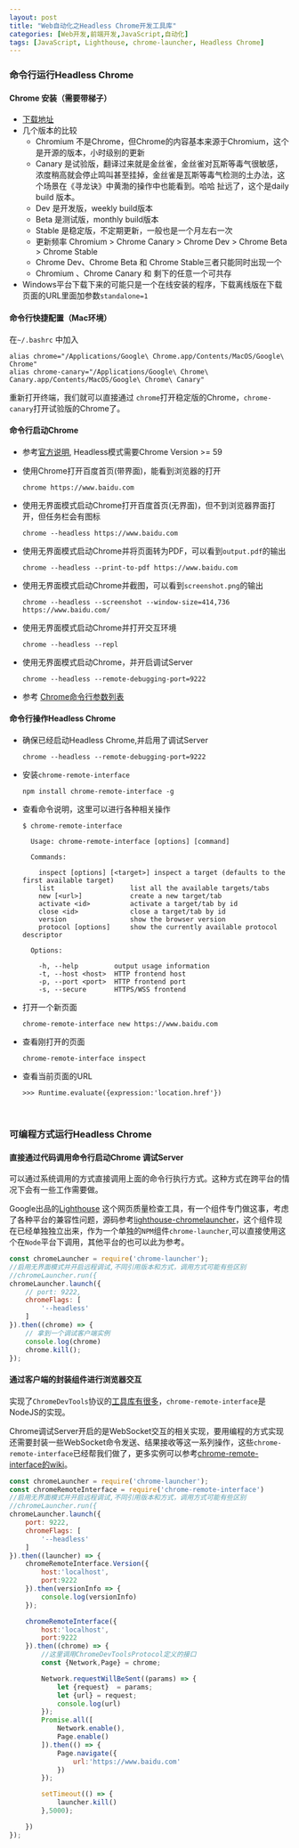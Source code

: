 ```yaml
---
layout: post
title: "Web自动化之Headless Chrome开发工具库"
categories: [Web开发,前端开发,JavaScript,自动化]
tags: [JavaScript, Lighthouse, chrome-launcher, Headless Chrome]
---
```




### 命令行运行Headless Chrome

#### Chrome 安装（需要带梯子）
+ [下载地址](https://www.chromium.org/getting-involved/dev-channel)
+ 几个版本的比较
  + Chromium 不是Chrome，但Chrome的内容基本来源于Chromium，这个是开源的版本，小时级别的更新
  + Canary 是试验版，翻译过来就是金丝雀，金丝雀对瓦斯等毒气很敏感，浓度稍高就会停止鸣叫甚至挂掉，金丝雀是瓦斯等毒气检测的土办法，这个场景在《寻龙诀》中黄渤的操作中也能看到。哈哈 扯远了，这个是daily build 版本。
  + Dev 是开发版，weekly build版本
  + Beta 是测试版，monthly build版本
  + Stable 是稳定版，不定期更新，一般也是一个月左右一次
  + 更新频率 Chromium > Chrome Canary > Chrome Dev > Chrome Beta > Chrome Stable
  + Chrome Dev、Chrome Beta 和 Chrome Stable三者只能同时出现一个
  + Chromium 、Chrome Canary 和 剩下的任意一个可共存 
+ Windows平台下载下来的可能只是一个在线安装的程序，下载离线版在下载页面的URL里面加参数`standalone=1`

#### 命令行快捷配置（Mac环境）

在`~/.bashrc` 中加入

```
alias chrome="/Applications/Google\ Chrome.app/Contents/MacOS/Google\ Chrome"
alias chrome-canary="/Applications/Google\ Chrome\ Canary.app/Contents/MacOS/Google\ Chrome\ Canary"
```

重新打开终端，我们就可以直接通过 `chrome`打开稳定版的Chrome，`chrome-canary`打开试验版的Chrome了。

#### 命令行启动Chrome 

+ 参考[官方说明](http://www.chromium.org/developers/how-tos/run-chromium-with-flags), Headless模式需要Chrome Version >= 59

+ 使用Chrome打开百度首页(带界面)，能看到浏览器的打开

  ```
  chrome https://www.baidu.com
  ```

+ 使用无界面模式启动Chrome打开百度首页(无界面)，但不到浏览器界面打开，但任务栏会有图标

  ```
  chrome --headless https://www.baidu.com   
  ```

+ 使用无界面模式启动Chrome并将页面转为PDF，可以看到`output.pdf`的输出

  ```
  chrome --headless --print-to-pdf https://www.baidu.com
  ```

+ 使用无界面模式启动Chrome并截图，可以看到`screenshot.png`的输出

  ```
  chrome --headless --screenshot --window-size=414,736 https://www.baidu.com/
  ```

+ 使用无界面模式启动Chrome并打开交互环境

  ```
  chrome --headless --repl 
  ```

+ 使用无界面模式启动Chrome，并开启调试Server

  ```
  chrome --headless --remote-debugging-port=9222
  ```

+ 参考 [Chrome命令行参数列表](http://peter.sh/experiments/chromium-command-line-switches/)

#### 命令行操作Headless Chrome

+ 确保已经启动Headless Chrome,并启用了调试Server

  ```
  chrome --headless --remote-debugging-port=9222
  ```

+ 安装`chrome-remote-interface`

  ```
  npm install chrome-remote-interface -g
  ```

+ 查看命令说明，这里可以进行各种相关操作

  ```
  $ chrome-remote-interface

    Usage: chrome-remote-interface [options] [command]

    Commands:

      inspect [options] [<target>] inspect a target (defaults to the first available target)
      list                   list all the available targets/tabs
      new [<url>]            create a new target/tab
      activate <id>          activate a target/tab by id
      close <id>             close a target/tab by id
      version                show the browser version
      protocol [options]     show the currently available protocol descriptor

    Options:

      -h, --help         output usage information
      -t, --host <host>  HTTP frontend host
      -p, --port <port>  HTTP frontend port
      -s, --secure       HTTPS/WSS frontend
  ```

+ 打开一个新页面

  ```
  chrome-remote-interface new https://www.baidu.com
  ```

+ 查看刚打开的页面

  ```
  chrome-remote-interface inspect
  ```

+ 查看当前页面的URL

  ```
  >>> Runtime.evaluate({expression:'location.href'})
  ```

  ​

### 可编程方式运行Headless Chrome

#### 直接通过代码调用命令行启动Chrome 调试Server

可以通过系统调用的方式直接调用上面的命令行执行方式。这种方式在跨平台的情况下会有一些工作需要做。

Google出品的[Lighthouse](https://github.com/GoogleChrome/lighthouse) 这个网页质量检查工具，有一个组件专门做这事，考虑了各种平台的兼容性问题，源码参考[lighthouse-chromelauncher](https://github.com/GoogleChrome/lighthouse/blob/master/chrome-launcher/chrome-finder.ts)，这个组件现在已经单独独立出来，作为一个单独的`NPM`组件`chrome-launcher`,可以直接使用这个在`Node`平台下调用，其他平台的也可以此为参考。

```JavaScript
const chromeLauncher = require('chrome-launcher');
//启用无界面模式并开启远程调试,不同引用版本和方式，调用方式可能有些区别
//chromeLauncher.run({
chromeLauncher.launch({
    // port: 9222,
    chromeFlags: [
        '--headless'
    ]
}).then((chrome) => {
    // 拿到一个调试客户端实例
    console.log(chrome)
    chrome.kill();
});
```



#### 通过客户端的封装组件进行浏览器交互

实现了`ChromeDevTools`协议的[工具库有很多](https://github.com/ChromeDevTools/awesome-chrome-devtools#chrome-devtools-protocol)，`chrome-remote-interface`是NodeJS的实现。

Chrome调试Server开启的是WebSocket交互的相关实现，要用编程的方式实现还需要封装一些WebSocket命令发送、结果接收等这一系列操作，这些`chrome-remote-interface`已经帮我们做了，更多实例可以参考[chrome-remote-interface的wiki](https://github.com/cyrus-and/chrome-remote-interface/wiki)。

```javascript
const chromeLauncher = require('chrome-launcher');
const chromeRemoteInterface = require('chrome-remote-interface')
//启用无界面模式并开启远程调试,不同引用版本和方式，调用方式可能有些区别
//chromeLauncher.run({
chromeLauncher.launch({
    port: 9222,
    chromeFlags: [
        '--headless'
    ]
}).then((launcher) => {
    chromeRemoteInterface.Version({
        host:'localhost',
        port:9222
    }).then(versionInfo => {
        console.log(versionInfo)
    });

    chromeRemoteInterface({
        host:'localhost',
        port:9222
    }).then((chrome) => {
        //这里调用ChromeDevToolsProtocol定义的接口
        const {Network,Page} = chrome;

        Network.requestWillBeSent((params) => {
            let {request}  = params;
            let {url} = request;
            console.log(url)
        });
        Promise.all([
            Network.enable(),
            Page.enable()
        ]).then(() => {
            Page.navigate({
                url:'https://www.baidu.com'
            })
        });

        setTimeout(() => {
            launcher.kill()
        },5000);

    })
});
```

